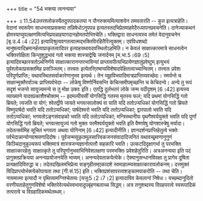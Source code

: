 +++
title = "54 भक्त्या त्वनन्यया"

+++
॥ 11.54उत्तरश्लोकस्यैतदुपपादकतया न पौनरुक्त्यमित्याशयेन तमवतारति --
कुत इत्यत्राहेति। वेदानां स्वरूपेण साधनत्वाप्रसक्त्या तन्निषेधोऽनुपपन्न
इत्यतस्तदभिप्रेतमाहवेदैरध्यापनप्रवचनेति। दानेज्याकथनं
होमस्याप्युपलक्षणमित्यभिप्रयन्नाहयागदानहोमतपोभिश्चेति। भक्तिद्वारा
साधनत्वस्य तमेतं वेदानुवचनेन \[बृ.उ.4।4।22\]
इत्यादिश्रुत्यवगतत्वात्मद्भक्तिविरहितैरित्युक्तम्। एवंविधशब्दो
मानुषत्वादिभ्रमानर्हत्वाप्राकृतत्वादिपर इत्याहयथावदवस्थितोऽहमिति। न
केवलं साक्षात्कारमात्रे साधनत्वेन भक्तिरपेक्षिता किन्तुशुद्धभावं गतो
भक्त्या शास्त्राद्वेद्मि जनार्दनम् \[म.भा.5।69।5\]
इत्यादिवच्छास्त्रतोऽर्थनिर्णये साक्षात्कारानन्तरभाविन्यां
प्राप्तावपीत्यभिप्रायेणज्ञातुंप्रवेष्टुम् इत्युभयं पूर्वश्लोकाप्रसक्तमिह
प्रसञ्जितम्। तत्त्वतः इत्येतत्ति्रष्वप्यविशेषादपेक्षितत्वाच्चान्वितम्।
तत्त्वतः प्रवेशः परिपूर्णप्राप्तिः; यथावस्थितसर्वाकारेणानुभव इत्यर्थः।
तेन व्यूहविभवादिमात्रप्राप्तिव्यवच्छेदः। स्मर्यन्ते च
साक्षान्मुक्तैरर्वाञ्चः प्राप्तिपर्वभेदाः -- लोकेषु विष्णोर्निवसन्ति
केचित्समीपमृच्छन्ति च केचिदन्ये। अन्ये तु रूपं सदृशं भजन्ते सायुज्यमन्ये
स तु मोक्ष उक्तः इति। एतद्धि दुर्लभतरं लोके जन्म यदीदृशम् \[6।42\]
इत्यस्य व्याख्याने यादवप्रकाशैश्चोक्तम् -- इदमल्पीयसीं योगसिद्धिं गतस्य
मृतस्य फलं; यदि प्रथमां योगसिद्धिं गतो म्रियते; त्यजति वा योगं;
श्वेतद्वीपे जायते भगवत्सालोक्यं वा याति यदि ततोऽप्यधिकां योगसिद्धिं गतो
म्रियते विष्णुपार्षदो भवति यदि ततोऽप्यधिकां; पार्षदेश्वरो भवति यदि
ततोऽप्यधिकां; द्वारपालो भवति यदि ततोऽप्यधिकां; भगवतोऽङ्गसंवाहको भवति यदि
ततोऽप्यधिकां; मन्त्रिस्थानीयः पृथगैश्वर्ययुक्तो भवति यदि पूर्णां
योगसिद्धिं गतो म्रियते; भगवत्सायुज्यं गतो मुक्तः परमैश्वर्ययुक्तो भवति
इति वैष्णवेषु योगशास्त्रेषु मर्यादा। तदेतत्सर्वमिह सूचितं भगवता अथवा
योगिनाम् \[6।42\] इत्यादीनीति। ज्ञानदर्शनप्राप्तिहेतुत्वे भक्तेः
पर्वभेदान्नान्योन्याश्रयणादिदोषः।
पूर्वजन्मसुकृतमूलसात्त्विकजनसंवादादिजनितं यथावच्छ्रवणानुगुणं
किञ्चिदानुकूल्यरूपं भक्तिमात्रं शास्त्रजन्यज्ञानोत्पत्तौ सहकारि भवति।
उत्कटदिदृक्षागर्भा तु परभक्तिः साक्षात्कारहेतुः साक्षात्कृते तु
परिपूर्णानुभवाभिनिवेशलक्षणा परमभक्तिः प्रवेशहेतुरिति। अत्रअनन्यया इति
पदं प्रागुक्तप्रक्रियया अनन्यप्रयोजनयेति भाव्यम्। अनन्यदेवताकयेत्येके।
ऐक्यानुसन्धानविवक्षा तु प्रागेव दूषिता प्रत्यक्षादिविरुद्धा च।
तदेतदखिलमभिप्रेत्य सङ्गृहीतम्एकादशे स्वमाहात्म्यसाक्षात्कारावलोकनम्।
दत्तमुक्तं विदिप्राप्त्योर्भक्त्येकोपायता तथा \[गी.सं.15\] इति।
भक्तिप्रशंसापरत्वशङ्कामपाकरोति -- तथा चेति। नायमात्मा इत्यादौ न
पृथिव्यामग्निश्चेतव्यः \[यजुः5।2।7।2\] इत्यादाविव केवलानां निषेधः।
यच्छब्दानूदितो वरणीयताहेतुगुणविशेषो भक्तिरेवेत्यर्थस्वभावादुपबृंहणबलाच्च
सिद्धम्। अत्र तनुशब्दस्य विग्रहपरत्वे स्वरूपादिकं तत्परत्वे च
विग्रहादिकमर्थलब्धम्।  
  
